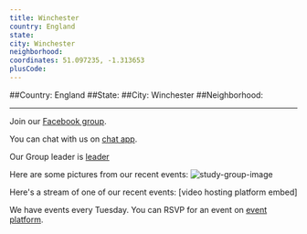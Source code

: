 ```yaml
---
title: Winchester
country: England
state: 
city: Winchester
neighborhood: 
coordinates: 51.097235, -1.313653
plusCode:
---
```


##Country: England
##State: 
##City: Winchester
##Neighborhood: 
*****
Join our [Facebook group](https://www.facebook.com/groups/freecodecamp.winchestercity).

You can chat with us on [chat app]().

Our Group leader is [leader]()

Here are some pictures from our recent events:
![study-group-image]()

Here's a stream of one of our recent events:
[video hosting platform embed]

We have events every Tuesday. You can RSVP for an event on [event platform]().
